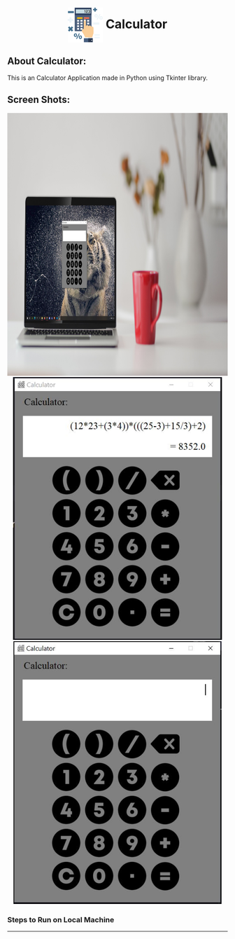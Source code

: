 <div align="center">
  <h1 align="center"><img align="center" src="./images/logo.png" alt="Error 404" height="80"> Calculator</h1>
</div>

## About Calculator:
This is an Calculator Application made in Python using Tkinter library.

## Screen Shots:
<div align="center">
  <img src="./images/S1.jpg" height="600"  alt="S1">
  <img src="./images/S2.jpg" height="600"  alt="S2">
  <img src="./images/S3.jpg" height="600"  alt="S2">
</div>

### Steps to Run on Local Machine

***